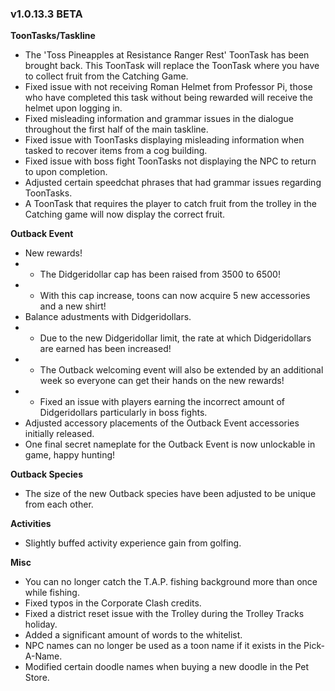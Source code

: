 ### v1.0.13.3 BETA

**ToonTasks/Taskline**
- The 'Toss Pineapples at Resistance Ranger Rest' ToonTask has been brought back. This ToonTask will replace the ToonTask where you have to collect fruit from the Catching Game.
- Fixed issue with not receiving Roman Helmet from Professor Pi, those who have completed this task without being rewarded will receive the helmet upon logging in.
- Fixed misleading information and grammar issues in the dialogue throughout the first half of the main taskline.
- Fixed issue with ToonTasks displaying misleading information when tasked to recover items from a cog building.
- Fixed issue with boss fight ToonTasks not displaying the NPC to return to upon completion.
- Adjusted certain speedchat phrases that had grammar issues regarding ToonTasks.
- A ToonTask that requires the player to catch fruit from the trolley in the Catching game will now display the correct fruit.

**Outback Event**
- New rewards!
- - The Didgeridollar cap has been raised from 3500 to 6500!
- - With this cap increase, toons can now acquire 5 new accessories and a new shirt!
- Balance adustments with Didgeridollars.
- - Due to the new Didgeridollar limit, the rate at which Didgeridollars are earned has been increased!
- - The Outback welcoming event will also be extended by an additional week so everyone can get their hands on the new rewards!
- - Fixed an issue with players earning the incorrect amount of Didgeridollars particularly in boss fights.
- Adjusted accessory placements of the Outback Event accessories initially released.
- One final secret nameplate for the Outback Event is now unlockable in game, happy hunting!

**Outback Species**
- The size of the new Outback species have been adjusted to be unique from each other.

**Activities**
- Slightly buffed activity experience gain from golfing.

**Misc**
- You can no longer catch the T.A.P. fishing background more than once while fishing.
- Fixed typos in the Corporate Clash credits.
- Fixed a district reset issue with the Trolley during the Trolley Tracks holiday.
- Added a significant amount of words to the whitelist.
- NPC names can no longer be used as a toon name if it exists in the Pick-A-Name.
- Modified certain doodle names when buying a new doodle in the Pet Store.
